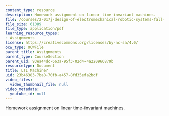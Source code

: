 ```yaml
---
content_type: resource
description: Homework assignment on linear time-invariant machines.
file: /courses/2-017j-design-of-electromechanical-robotic-systems-fall-2009/23b463837ba870fba4578fd35efa2bdf_MIT2_017JF09_p05.pdf
file_size: 61089
file_type: application/pdf
learning_resource_types:
- Assignments
license: https://creativecommons.org/licenses/by-nc-sa/4.0/
ocw_type: OCWFile
parent_title: Assignments
parent_type: CourseSection
parent_uid: 93ea44dc-663a-95f3-02d4-4a220966879b
resourcetype: Document
title: LTI Machine?
uid: 23b46383-7ba8-70fb-a457-8fd35efa2bdf
video_files:
  video_thumbnail_file: null
video_metadata:
  youtube_id: null
---
```

Homework assignment on linear time-invariant machines.